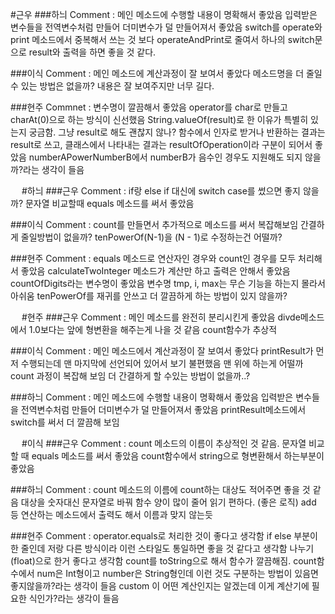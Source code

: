 #근우
###하늬 Comment : 
메인 메소드에 수행할 내용이 명확해서 좋았음 
입력받은 변수들을 전역변수처럼 만들어 더미변수가 덜 만들어져서 좋았음
switch를 operate와 print 메소드에서 중복해서 쓰는 것 보다 operateAndPrint로 줄여서 하나의 switch문으로 result와 출력을 하면 좋을 것 같다.

###이식 Comment :
메인 메소드에 계산과정이 잘 보여서 좋았다
메소드명을 더 줄일 수 있는 방법은 없을까? 내용은 잘 보여주지만 너무 길다.

###현주 Commnet :
변수명이 깔끔해서 좋았음
operator를 char로 만들고 charAt(0)으로 하는 방식이 신선했음
 String.valueOf(result)로 한 이유가 특별히 있는지 궁금함. 그냥 result로 해도 괜찮지 않나?
함수에서 인자로 받거나 반환하는 결과는 result로 쓰고, 클래스에서 나타내는 결과는 resultOfOperation이라 구분이 되어서 좋았음
numberAPowerNumberB에서 numberB가 음수인 경우도 지원해도 되지 않을까?라는 생각이 들음


 
#하늬
###근우 Comment : 
if랑 else if 대신에 switch case를 썼으면 좋지 않을까?
 문자열 비교할때 equals 메소드를 써서 좋았음

###이식 Comment : 
count를 만들면서 추가적으로 메소드를 써서 복잡해보임 간결하게 줄일방법이 없을까?
tenPowerOf(N-1)을 (N - 1)로 수정하는건 어떨까?

###현주 Comment : 
equals 메소드로 연산자인 경우와 count인 경우를 모두 처리해서 좋았음
calculateTwoInteger 메소드가 계산만 하고 출력은 안해서 좋았음
countOfDigits라는 변수명이 좋았음
변수명 tmp, i, max는 무슨 기능을 하는지 몰라서 아쉬움
tenPowerOf를 재귀를 안쓰고 더 깔끔하게 하는 방법이 있지 않을까? 

 
#현주
###근우 Comment : 
메인 메소드를 완전히 분리시킨게 좋았음
 divde메소드에서 1.0보다는 앞에 형변환을 해주는게 나을 것 같음
 count함수가 추상적

###이식 Comment : 
메인 메소드에서 계산과정이 잘 보여서 좋았다
printResult가 먼저 수행되는데 맨 마지막에 선언되어 있어서 보기 불편했음 맨 위에 하는게 어떨까
count 과정이 복잡해 보임 더 간결하게 할 수있는 방법이 없을까..?


###하늬 Comment :
메인 메소드에 수행할 내용이 명확해서 좋았음
입력받은 변수들을 전역변수처럼 만들어 더미변수가 덜 만들어져서 좋았음
printResult메소드에서 switch를 써서 더 깔끔해 보임


 
#이식
###근우 Comment : 
count 메소드의 이름이 추상적인 것 같음. 
문자열 비교할 때 equals 메소드를 써서 좋았음
 count함수에서 string으로 형변환해서 하는부분이 좋았음

###하늬 Comment :
count 메소드의 이름에 count하는 대상도 적어주면 좋을 것 같음
대상을 숫자대신 문자열로 바꿔 함수 양이 많이 줄어 읽기 편하다. (좋은 로직)
add 등 연산하는 메소드에서 출력도 해서 이름과 맞지 않는듯

###현주 Comment : 
operator.equals로 처리한 것이 좋다고 생각함
if else 부분이 한 줄인데 저랑 다른 방식이라 이런 스타일도 통일하면 좋을 것 같다고 생각함
나누기 (float)으로 한거 좋다고 생각함
count를 toString으로 해서 함수가 깔끔해짐.
count함수에서 num은 Int형이고 number은 String형인데 이런 것도 구분하는 방법이 있음면 좋지않을까?라는 생각이 들음
custom 이 어떤 계산인지는 알겠는데 이게 계산기에 필요한 식인가?라는 생각이 들음

